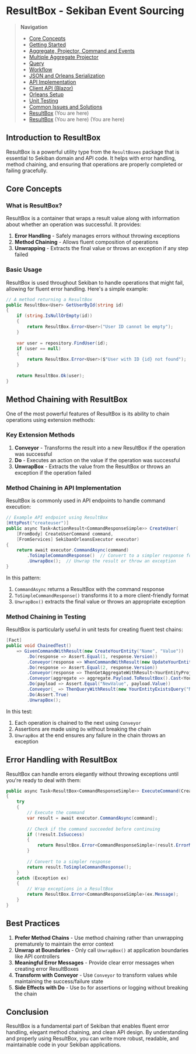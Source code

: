 # ResultBox - Sekiban Event Sourcing

> **Navigation**
> - [Core Concepts](01_core_concepts.md)
> - [Getting Started](02_getting_started.md)
> - [Aggregate, Projector, Command and Events](03_aggregate_command_events.md)
> - [Multiple Aggregate Projector](04_multiple_aggregate_projector.md)
> - [Query](05_query.md)
> - [Workflow](06_workflow.md)
> - [JSON and Orleans Serialization](07_json_orleans_serialization.md)
> - [API Implementation](08_api_implementation.md)
> - [Client API (Blazor)](09_client_api_blazor.md)
> - [Orleans Setup](10_orleans_setup.md)
> - [Unit Testing](11_unit_testing.md)
> - [Common Issues and Solutions](12_common_issues.md)
> - [ResultBox](13_result_box.md) (You are here)
> - [ResultBox](13_result_box.md) (You are here) (You are here)

## Introduction to ResultBox

ResultBox is a powerful utility type from the `ResultBoxes` package that is essential to Sekiban domain and API code. It helps with error handling, method chaining, and ensuring that operations are properly completed or failing gracefully.

## Core Concepts

### What is ResultBox?

ResultBox is a container that wraps a result value along with information about whether an operation was successful. It provides:

1. **Error Handling** - Safely manages errors without throwing exceptions
2. **Method Chaining** - Allows fluent composition of operations
3. **Unwrapping** - Extracts the final value or throws an exception if any step failed

### Basic Usage

ResultBox is used throughout Sekiban to handle operations that might fail, allowing for fluent error handling. Here's a simple example:

```csharp
// A method returning a ResultBox
public ResultBox<User> GetUserById(string id)
{
    if (string.IsNullOrEmpty(id))
    {
        return ResultBox.Error<User>("User ID cannot be empty");
    }
    
    var user = repository.FindUser(id);
    if (user == null)
    {
        return ResultBox.Error<User>($"User with ID {id} not found");
    }
    
    return ResultBox.Ok(user);
}
```

## Method Chaining with ResultBox

One of the most powerful features of ResultBox is its ability to chain operations using extension methods:

### Key Extension Methods

1. **Conveyor** - Transforms the result into a new ResultBox if the operation was successful
2. **Do** - Executes an action on the value if the operation was successful
3. **UnwrapBox** - Extracts the value from the ResultBox or throws an exception if the operation failed

### Method Chaining in API Implementation

ResultBox is commonly used in API endpoints to handle command execution:

```csharp
// Example API endpoint using ResultBox
[HttpPost("createuser")]
public async Task<ActionResult<CommandResponseSimple>> CreateUser(
    [FromBody] CreateUserCommand command,
    [FromServices] SekibanOrleansExecutor executor)
{
    return await executor.CommandAsync(command)
        .ToSimpleCommandResponse()  // Convert to a simpler response format
        .UnwrapBox();  // Unwrap the result or throw an exception
}
```

In this pattern:
1. `CommandAsync` returns a ResultBox with the command response
2. `ToSimpleCommandResponse()` transforms it to a more client-friendly format
3. `UnwrapBox()` extracts the final value or throws an appropriate exception

### Method Chaining in Testing

ResultBox is particularly useful in unit tests for creating fluent test chains:

```csharp
[Fact]
public void ChainedTest()
    => GivenCommandWithResult(new CreateYourEntity("Name", "Value"))
        .Do(response => Assert.Equal(1, response.Version))
        .Conveyor(response => WhenCommandWithResult(new UpdateYourEntity(response.PartitionKeys.AggregateId, "NewValue")))
        .Do(response => Assert.Equal(2, response.Version))
        .Conveyor(response => ThenGetAggregateWithResult<YourEntityProjector>(response.PartitionKeys))
        .Conveyor(aggregate => aggregate.Payload.ToResultBox().Cast<YourEntity>())
        .Do(payload => Assert.Equal("NewValue", payload.Value))
        .Conveyor(_ => ThenQueryWithResult(new YourEntityExistsQuery("Name")))
        .Do(Assert.True)
        .UnwrapBox();
```

In this test:
1. Each operation is chained to the next using `Conveyor`
2. Assertions are made using `Do` without breaking the chain
3. `UnwrapBox` at the end ensures any failure in the chain throws an exception

## Error Handling with ResultBox

ResultBox can handle errors elegantly without throwing exceptions until you're ready to deal with them:

```csharp
public async Task<ResultBox<CommandResponseSimple>> ExecuteCommand(CreateItemCommand command)
{
    try
    {
        // Execute the command
        var result = await executor.CommandAsync(command);
        
        // Check if the command succeeded before continuing
        if (!result.IsSuccess)
        {
            return ResultBox.Error<CommandResponseSimple>(result.ErrorMessage);
        }
        
        // Convert to a simpler response
        return result.ToSimpleCommandResponse();
    }
    catch (Exception ex)
    {
        // Wrap exceptions in a ResultBox
        return ResultBox.Error<CommandResponseSimple>(ex.Message);
    }
}
```

## Best Practices

1. **Prefer Method Chains** - Use method chaining rather than unwrapping prematurely to maintain the error context
2. **Unwrap at Boundaries** - Only call `UnwrapBox()` at application boundaries like API controllers
3. **Meaningful Error Messages** - Provide clear error messages when creating error ResultBoxes
4. **Transform with Conveyor** - Use `Conveyor` to transform values while maintaining the success/failure state
5. **Side Effects with Do** - Use `Do` for assertions or logging without breaking the chain

## Conclusion

ResultBox is a fundamental part of Sekiban that enables fluent error handling, elegant method chaining, and clean API design. By understanding and properly using ResultBox, you can write more robust, readable, and maintainable code in your Sekiban applications.